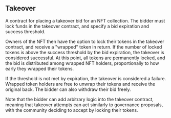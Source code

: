 ## Takeover 

A contract for placing a takeover bid for an NFT collection. The bidder must lock funds in the takeover contract, and specify a bid expiration and success threshold. 

Owners of the NFT then have the option to lock their tokens in the takeover contract, and receive a "wrapped" token in return. If the number of locked tokens is above the success threshold by the bid expiration, the takeover is considered successful. At this point, all tokens are permanently locked, and the bid is distributed among wrapped NFT holders, proportionally to how early they wrapped their tokens. 

If the threshold is not met by expiration, the takeover is considered a failure. Wrapped token holders are free to unwrap their tokens and receive the original back. The bidder can also withdraw their bid freely. 

Note that the bidder can add arbitrary logic into the takeover contract, meaning that takeover attempts can act similarly to governance proposals, with the community deciding to accept by locking their tokens. 
